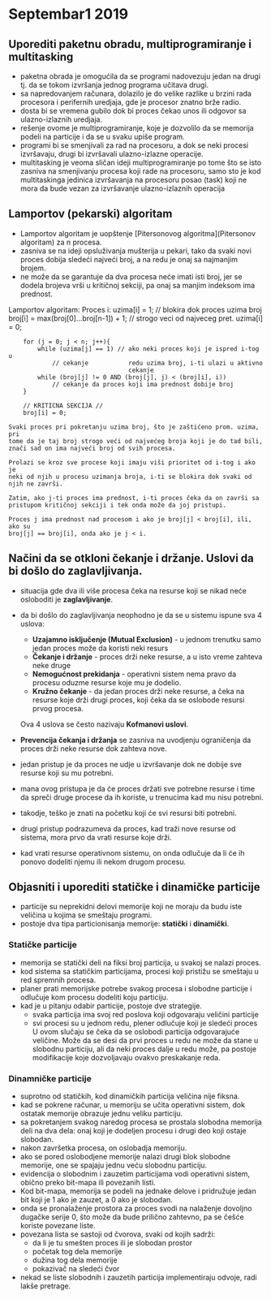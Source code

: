 # Septembar1 2019

## Uporediti paketnu obradu, multiprogramiranje i multitasking
- paketna obrada je omogućila da se programi nadovezuju jedan na drugi tj. da
  se tokom izvršanja jednog programa učitava drugi.
- sa napredovanjem računara, dolazilo je do velike razlike u brzini rada
  procesora i perifernih uredjaja, gde je procesor znatno brže radio.
- dosta bi se vremena gubilo dok bi proces čekao unos ili odgovor sa
  ulazno-izlaznih uredjaja.
- rešenje ovome je multiprogramiranje, koje je dozvolilo da se memorija podeli
  na particije i da se u svaku upiše program.
- programi bi se smenjivali za rad na procesoru, a dok se neki procesi
  izvršavaju, drugi bi izvršavali ulazno-izlazne operacije.
- multitasking je veoma sličan ideji multiprogramiranje po tome što se isto
  zasniva na smenjivanju procesa koji rade na procesoru, samo sto je kod
  multitaskinga jedinica izvršavanja na procesoru posao (task) koji ne mora da
  bude vezan za izvršavanje ulazno-izlaznih operacija

## Lamportov (pekarski) algoritam
- Lamportov algoritam je uopštenje [Pitersonovog algoritma](Pitersonov algoritam) za n procesa.
- zasniva se na ideji opsluživanja mušterija u pekari, tako da svaki novi
  proces dobija sledeći najveći broj, a na redu je onaj sa najmanjim brojem.
- ne može da se garantuje da dva procesa neće imati isti broj, jer se dodela
  brojeva vrši u kritičnoj sekciji, pa onaj sa manjim indeksom ima prednost.

Lamportov algoritam:
	Proces i:
		uzima[i] = 1; // blokira dok proces uzima broj
		broj[i] = max(broj[0]...broj[n-1]) + 1; // strogo veci od najveceg pret.
		uzima[i] = 0;

		for (j = 0; j < n; j++){
			while (uzima[j] == 1) // ako neki proces koji je ispred i-tog u
				// cekanje           redu uzima broj, i-ti ulazi u aktivno
									 cekanje
			while (broj[j] != 0 AND (broj[j], j) < (broj[i], i))
				// cekanje da proces koji ima prednost dobije broj
		}

		// KRITICNA SEKCIJA //
		broj[i] = 0;

	Svaki proces pri pokretanju uzima broj, što je zaštićeno prom. uzima, pri
	tome da je taj broj strogo veći od najvećeg broja koji je do tad bili,
	znači sad on ima najveći broj od svih procesa.

	Prolazi se kroz sve procese koji imaju viši prioritet od i-tog i ako je
	neki od njih u procesu uzimanja broja, i-ti se blokira dok svaki od
	njih ne završi.

	Zatim, ako j-ti proces ima prednost, i-ti proces čeka da on završi sa
	pristupom kritičnoj sekciji i tek onda može da joj pristupi.

	Proces j ima prednost nad procesom i ako je broj[j] < broj[i], ili, ako su
	broj[j] == broj[i], onda ako je j < i.

## Načini da se otkloni čekanje i držanje. Uslovi da bi došlo do zaglavljivanja.
- situacija gde dva ili više procesa čeka na resurse koji se nikad neće
  osloboditi je **zaglavljivanje**.
- da bi došlo do zaglavljivanja neophodno je da se u sistemu ispune sva 4 uslova:
	- **Uzajamno isključenje (Mutual Exclusion)** - u jednom trenutku samo
	  jedan proces može da koristi neki resurs
	- **Čekanje i držanje** - proces drži neke resurse, a u isto vreme zahteva
	  neke druge
	- **Nemogućnost prekidanja** - operativni sistem nema pravo da procesu
	  oduzme resurse koje mu je dodelio.
	- **Kružno čekanje** - da jedan proces drži neke resurse, a čeka na resurse
	  koje drži drugi proces, koji čeka da se oslobode resursi prvog procesa.

	Ova 4 uslova se često nazivaju **Kofmanovi uslovi**.

- **Prevencija čekanja i držanja** se zasniva na uvodjenju ograničenja da
  proces drži neke resurse dok zahteva nove.
- jedan pristup je da proces ne udje u izvršavanje dok ne dobije sve resurse
  koji su mu potrebni.
- mana ovog pristupa je da će proces držati sve potrebne resurse i time da
  spreči druge procese da ih koriste, u trenucima kad mu nisu potrebni.
- takodje, teško je znati na početku koji će svi resursi biti potrebni.
- drugi pristup podrazumeva da proces, kad traži nove resurse od sistema, mora
  prvo da vrati resurse koje drži.
- kad vrati resurse operativnom sistemu, on onda odlučuje da li će ih ponovo
  dodeliti njemu ili nekom drugom procesu.

## Objasniti i uporediti statičke i dinamičke particije
- particije su neprekidni delovi memorije koji ne moraju da budu iste veličina
  u kojima se smeštaju programi.
- postoje dva tipa particionisanja memorije: **statički** i **dinamički**.

### Statičke particije
- memorija se statički deli na fiksi broj particija, u svakoj se nalazi proces.
- kod sistema sa statičkim particijama, procesi koji pristižu se smeštaju u red
  spremnih procesa.
- planer prati memorijske potrebe svakog procesa i slobodne particije i
  odlučuje kom procesu dodeliti koju particiju.
- kad je u pitanju odabir particije, postoje dve strategije.
	- svaka particija ima svoj red poslova koji odgovaraju veličini particije
	- svi procesi su u jednom redu, plener odlučuje koji je sledeći proces
		U ovom slučaju se čeka da se oslobodi particija odgovarajuće veličine.
		Može da se desi da prvi proces u redu ne može da stane u slobodnu
		particiju, ali da neki proces dalje u redu može, pa postoje
		modifikacije koje dozvoljavaju ovakvo preskakanje reda.

### Dinamničke particije
- suprotno od statičkih, kod dinamičkih particija veličina nije fiksna.
- kad se pokrene računar, u memoriju se učita operativni sistem, dok ostatak
  memorije obrazuje jednu veliku particiju.
- sa pokretanjem svakog naredog procesa se prostala slobodna memorija deli na
  dva dela: onaj koji je dodeljen procesu i drugi deo koji ostaje slobodan.
- nakon završetka procesa, on oslobadja memoriju.
- ako se pored oslobodjene memorije nalazi drugi blok slobodne memorije, one se
  spajaju jednu veću slobodnu particiju.
- evidencija o slobodnim i zauzetim particijama vodi operativni sistem, obično
  preko bit-mapa ili povezanih listi.
- Kod bit-mapa, memorija se podeli na jednake delove i pridružuje jedan bit
  koji je 1 ako je zauzet, a 0 ako je slobodan.
- onda se pronalaženje prostora za proces svodi na nalaženje dovoljno dugačke
  serije 0, što može da bude prilično zahtevno, pa se češće koriste povezane
  liste.
- povezana lista se sastoji od čvorova, svaki od kojih sadrži:
	- da li je tu smešten proces ili je slobodan prostor
	- početak tog dela memorije
	- dužina tog dela memorije
	- pokazivač na sledeći čvor
- nekad se liste slobodnih i zauzetih particija implementiraju odvoje, radi
  lakše pretrage.
